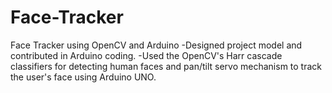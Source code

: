 # Face-Tracker
Face Tracker using OpenCV and Arduino
-Designed project model and contributed in Arduino coding.
-Used the OpenCV's Harr cascade classifiers for detecting human faces and pan/tilt servo mechanism to track the user's face using Arduino UNO.
